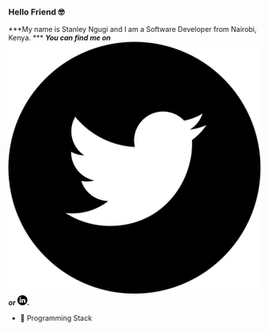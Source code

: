 ### Hello Friend 🤓

***My name is Stanley Ngugi and I am a Software Developer from Nairobi, Kenya. ***
***You can find me on [<img src="./001-twitter.svg">](https://twitter.com/_pedi_gree_) or [<img src="./002-linkedin.svg" width="20px">](https://www.linkedin.com/in/stanley-ngugi-78a540106).***

- 🧰 Programming Stack


<!--
**chege99/chege99** is a ✨ _special_ ✨ repository because its `README.md` (this file) appears on your GitHub profile.

Here are some ideas to get you started:

- 🔭 I’m currently working on ...
- 🌱 I’m currently learning ...
- 👯 I’m looking to collaborate on ...
- 🤔 I’m looking for help with ...
- 💬 Ask me about ...
- 📫 How to reach me: ...
- 😄 Pronouns: ...
- ⚡ Fun fact: ...
-->
